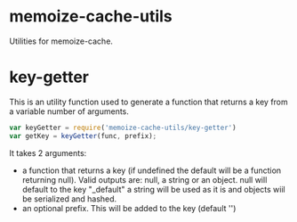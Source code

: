 memoize-cache-utils
===================
Utilities for memoize-cache.

key-getter
==========
This is an utility function used to generate a function that returns a key from a variable number of arguments.
```js
var keyGetter = require('memoize-cache-utils/key-getter')
var getKey = keyGetter(func, prefix);
```
It takes 2 arguments:
* a function that returns a key (if undefined the default will be a function returning null). Valid outputs are: null, a string or an object. null will default to the key "_default" a string will be used as it is and objects wiil be serialized and hashed.
* an optional prefix. This will be added to the key (default '')
